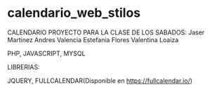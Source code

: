 # calendario_web_stilos
CALENDARIO PROYECTO PARA LA CLASE DE LOS SABADOS: Jaser Martinez
                 Andres Valencia
      Estefania Flores
      Valentina Loaiza


PHP, JAVASCRIPT, MYSQL

LIBRERIAS:

JQUERY, FULLCALENDAR(Disponible en https://fullcalendar.io/)
